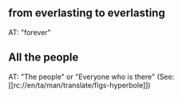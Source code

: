 ## from everlasting to everlasting ##

AT: "forever"

## All the people ##

AT: "The people" or "Everyone who is there" (See: [[rc://en/ta/man/translate/figs-hyperbole]])